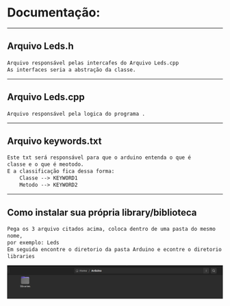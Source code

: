 # Documentação:
________________________________________________________________

## Arquivo Leds.h
	Arquivo responsável pelas intercafes do Arquivo Leds.cpp
	As interfaces seria a abstração da classe.

________________________________________________________________
## Arquivo Leds.cpp
	Arquivo responsável pela logica do programa .
________________________________________________________________

## Arquivo keywords.txt
	Este txt será responsável para que o arduino entenda o que é 
	classe e o que é meotodo.
	E a classificação fica dessa forma:
		Classe --> KEYWORD1
		Metodo --> KEYWORD2
________________________________________________________________

## Como instalar sua própria library/biblioteca
	Pega os 3 arquivo citados acima, coloca dentro de uma pasta do mesmo nome, 
	por exemplo: Leds
	Em seguida encontre o diretorio da pasta Arduino e econtre o diretorio libraries
<img src="./doc/path_directory.png" alt="Caminho para instalacao"/>

